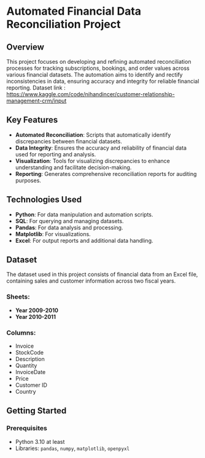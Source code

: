# Automated Financial Data Reconciliation Project

## Overview

This project focuses on developing and refining automated reconciliation processes for tracking subscriptions, bookings, and order values across various financial datasets. The automation aims to identify and rectify inconsistencies in data, ensuring accuracy and integrity for reliable financial reporting.
Dataset link : https://www.kaggle.com/code/nihandincer/customer-relationship-management-crm/input
## Key Features

- **Automated Reconciliation**: Scripts that automatically identify discrepancies between financial datasets.
- **Data Integrity**: Ensures the accuracy and reliability of financial data used for reporting and analysis.
- **Visualization**: Tools for visualizing discrepancies to enhance understanding and facilitate decision-making.
- **Reporting**: Generates comprehensive reconciliation reports for auditing purposes.

## Technologies Used

- **Python**: For data manipulation and automation scripts.
- **SQL**: For querying and managing datasets.
- **Pandas**: For data analysis and processing.
- **Matplotlib**: For visualizations.
- **Excel**: For output reports and additional data handling.

## Dataset

The dataset used in this project consists of financial data from an Excel file, containing sales and customer information across two fiscal years.

### Sheets:
- **Year 2009-2010**
- **Year 2010-2011**

### Columns:
- Invoice
- StockCode
- Description
- Quantity
- InvoiceDate
- Price
- Customer ID
- Country

## Getting Started

### Prerequisites

- Python 3.10 at least
- Libraries: `pandas`, `numpy`, `matplotlib`, `openpyxl`


